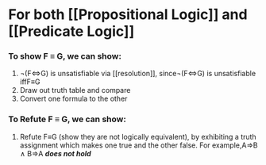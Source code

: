 # For both [[Propositional Logic]] and [[Predicate Logic]]

### To show F $\equiv$ G, we can show:
1) ¬(F⇔G) is unsatisfiable via [[resolution]], since¬(F⇔G) is unsatisfiable iffF≡G
2) Draw out truth table and compare
3) Convert one formula to the other
### To Refute F $\equiv$ G, we can show:
1) Refute F≡G (show they are not logically equivalent), by exhibiting a truth assignment which makes one true and the other false. For example,A⇒B $\wedge$ B⇒A ***does not hold***


